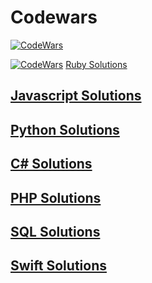 # Codewars

[![CodeWars](https://www.codewars.com/users/adrian.eyre/badges/large)](https://www.codewars.com/users/adrian.eyre "My Honor Badge")

[![CodeWars](https://raw.githubusercontent.com/adrianeyre/codewars/master/Ruby/Authored/ruby.png)](Ruby/ruby.md) [Ruby Solutions](Ruby/ruby.md)

## [Javascript Solutions](Javascript/Javascript.md)

## [Python Solutions](Python/Python.md)

## [C# Solutions](CSharp/CSharp.md)

## [PHP Solutions](PHP/PHP.md)

## [SQL Solutions](SQL/SQL.md)

## [Swift Solutions](Swift/Swift.md)
